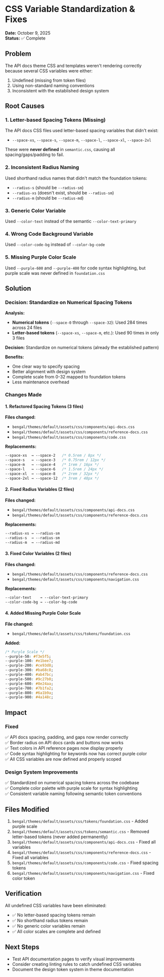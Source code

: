 # CSS Variable Standardization & Fixes

**Date:** October 9, 2025  
**Status:** ✅ Complete

## Problem

The API docs theme CSS and templates weren't rendering correctly because several CSS variables were either:
1. Undefined (missing from token files)
2. Using non-standard naming conventions
3. Inconsistent with the established design system

## Root Causes

### 1. Letter-based Spacing Tokens (Missing)
The API docs CSS files used letter-based spacing variables that didn't exist:
- `--space-xs`, `--space-s`, `--space-m`, `--space-l`, `--space-xl`, `--space-2xl`

These were **never defined** in `semantic.css`, causing all spacing/gaps/padding to fail.

### 2. Inconsistent Radius Naming
Used shorthand radius names that didn't match the foundation tokens:
- `--radius-s` (should be `--radius-sm`)
- `--radius-xs` (doesn't exist, should be `--radius-sm`)
- `--radius-m` (should be `--radius-md`)

### 3. Generic Color Variable
Used `--color-text` instead of the semantic `--color-text-primary`

### 4. Wrong Code Background Variable
Used `--color-code-bg` instead of `--color-bg-code`

### 5. Missing Purple Color Scale
Used `--purple-600` and `--purple-400` for code syntax highlighting, but purple scale was never defined in `foundation.css`

## Solution

### Decision: Standardize on Numerical Spacing Tokens

**Analysis:**
- **Numerical tokens** (`--space-0` through `--space-32`): Used 284 times across 24 files
- **Letter-based tokens** (`--space-xs`, `--space-m`, etc.): Used 90 times in only 3 files

**Decision:** Standardize on numerical tokens (already the established pattern)

**Benefits:**
- One clear way to specify spacing
- Better alignment with design system
- Complete scale from 0-32 mapped to foundation tokens
- Less maintenance overhead

### Changes Made

#### 1. Refactored Spacing Tokens (3 files)

**Files changed:**
- `bengal/themes/default/assets/css/components/api-docs.css`
- `bengal/themes/default/assets/css/components/reference-docs.css`
- `bengal/themes/default/assets/css/components/code.css`

**Replacements:**
```css
--space-xs  → --space-2   /* 0.5rem / 8px */
--space-s   → --space-3   /* 0.75rem / 12px */
--space-m   → --space-4   /* 1rem / 16px */
--space-l   → --space-6   /* 1.5rem / 24px */
--space-xl  → --space-8   /* 2rem / 32px */
--space-2xl → --space-12  /* 3rem / 48px */
```

#### 2. Fixed Radius Variables (2 files)

**Files changed:**
- `bengal/themes/default/assets/css/components/api-docs.css`
- `bengal/themes/default/assets/css/components/reference-docs.css`

**Replacements:**
```css
--radius-xs → --radius-sm
--radius-s  → --radius-sm
--radius-m  → --radius-md
```

#### 3. Fixed Color Variables (2 files)

**Files changed:**
- `bengal/themes/default/assets/css/components/reference-docs.css`
- `bengal/themes/default/assets/css/components/navigation.css`

**Replacements:**
```css
--color-text    → --color-text-primary
--color-code-bg → --color-bg-code
```

#### 4. Added Missing Purple Color Scale

**File changed:**
- `bengal/themes/default/assets/css/tokens/foundation.css`

**Added:**
```css
/* Purple Scale */
--purple-50: #f3e5f5;
--purple-100: #e1bee7;
--purple-200: #ce93d8;
--purple-300: #ba68c8;
--purple-400: #ab47bc;
--purple-500: #9c27b0;
--purple-600: #8e24aa;
--purple-700: #7b1fa2;
--purple-800: #6a1b9a;
--purple-900: #4a148c;
```

## Impact

### Fixed
✅ API docs spacing, padding, and gaps now render correctly  
✅ Border radius on API docs cards and buttons now works  
✅ Text colors in API reference pages now display properly  
✅ Code syntax highlighting for keywords now has correct purple color  
✅ All CSS variables are now defined and properly scoped  

### Design System Improvements
✅ Standardized on numerical spacing tokens across the codebase  
✅ Complete color palette with purple scale for syntax highlighting  
✅ Consistent variable naming following semantic token conventions  

## Files Modified

1. `bengal/themes/default/assets/css/tokens/foundation.css` - Added purple scale
2. `bengal/themes/default/assets/css/tokens/semantic.css` - Removed letter-based tokens (never added permanently)
3. `bengal/themes/default/assets/css/components/api-docs.css` - Fixed all variables
4. `bengal/themes/default/assets/css/components/reference-docs.css` - Fixed all variables
5. `bengal/themes/default/assets/css/components/code.css` - Fixed spacing tokens
6. `bengal/themes/default/assets/css/components/navigation.css` - Fixed color token

## Verification

All undefined CSS variables have been eliminated:
- ✅ No letter-based spacing tokens remain
- ✅ No shorthand radius tokens remain
- ✅ No generic color variables remain
- ✅ All color scales are complete and defined

## Next Steps

- Test API documentation pages to verify visual improvements
- Consider creating linting rules to catch undefined CSS variables
- Document the design token system in theme documentation

